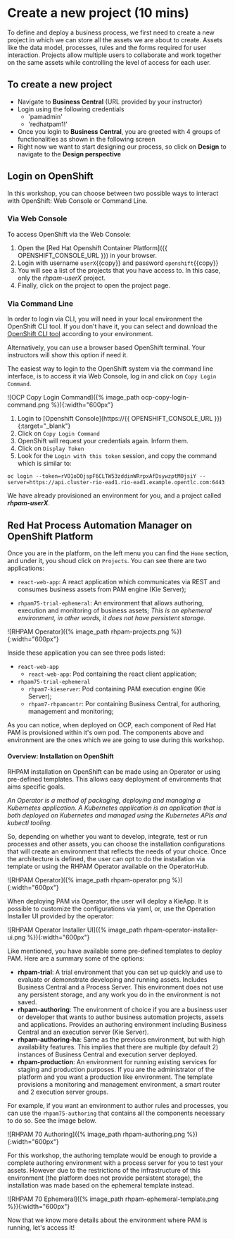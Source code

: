 # Create a new project (10 mins)

To define and deploy a business process, we first need to create a new project in which we can store all the assets we are about to create. Assets like the data model, processes, rules and the forms required for user interaction. Projects allow multiple users to collaborate and work together on the same assets while controlling the level of access for each user.

## To create a new project

- Navigate to **Business Central** (URL provided by your instructor)
- Login using the following credentials
    - 'pamadmin'
    - 'redhatpam1!'
- Once you login to **Business Central**, you are greeted with 4 groups of functionalities as shown in the following screen
- Right now we want to start designing our process, so click on **Design** to navigate to the **Design perspective**


## Login on OpenShift

In this workshop, you can choose between two possible ways to interact with OpenShift: Web Console or Command Line.

### Via Web Console

To access OpenShift via the Web Console:

1. Open the [Red Hat Openshift Container Platform]({{ OPENSHIFT_CONSOLE_URL }}) in your browser.
2. Login with username `userX`{{copy}} and password `openshift`{{copy}}
3. You will see a list of the projects that you have access to. In this case, only the _rhpam-userX_ project.
4. Finally, click on the project to open the project page.

### Via Command Line

In order to login via CLI, you will need in your local environment the OpenShift CLI tool. If you don't have it, you can select and download the [OpenShift CLI tool](https://mirror.openshift.com/pub/openshift-v4/clients/ocp/4.2.25/openshift-client-linux-4.2.25.tar.gz) according to your environment.

Alternatively, you can use a browser based OpenShift terminal. Your instructors will show this option if need it.

The easiest way to login to the OpenShift system via the command line interface, is to access it via Web Console, log in and click on `Copy Login Command`.

![OCP Copy Login Command]({% image_path ocp-copy-login-command.png %}){:width="600px"}

1. Login to [Openshift Console](https://{{ OPENSHIFT_CONSOLE_URL }}){:target="_blank"}
2. Click on `Copy Login Command`
3. OpenShift will request your credentials again. Inform them.
4. Click on `Display Token`
5. Look for the `Login with this token` session, and copy the command which is similar to:

```
oc login --token=rVO1oDOjspF6CLTW53zddinWRrpxAfDsywzptM0jsiY --server=https://api.cluster-rio-ead1.rio-ead1.example.opentlc.com:6443
```

We have already provisioned an environment for you, and a project called **_rhpam-userX_**.

## Red Hat Process Automation Manager on OpenShift Platform

Once you are in the platform, on the left menu you can find the `Home` section, and under it, you shoud click on `Projects`. You can see there are two applications:

  - `react-web-app`: A react application which communicates via REST and consumes business assets from PAM engine (Kie Server);

  - `rhpam75-trial-ephemeral`: An environment that allows authoring, execution and monitoring of business assets; _This is an ephemeral environment, in other words, it does not have persistent storage._

  ![RHPAM Operator]({% image_path rhpam-projects.png %}){:width="600px"}

Inside these application you can see three pods listed:

  - `react-web-app`
    - `react-web-app`: Pod containing the react client application;
  - `rhpam75-trial-ephemeral`
    - `rhpam7-kieserver`: Pod containing PAM execution engine (Kie Server);
    - `rhpam7-rhpamcentr`: Por containing Business Central, for authoring, management and monitoring;

As you can notice, when deployed on OCP, each component of Red Hat PAM is provisioned within it's own pod. The components above and environment are the ones which we are going to use during this workshop.

<!-- ### Provisioning PAM from scratch

The Workloads page shows the  current working environment provisioned for you. But what if you have special needs of tools and components? Or you simply want to know what you are working on.

Let's go ahead and create a whole new project using Red Hat PAM Templates and starting a new deployment based on your requirements.

RHPAM 7.5 brings with it an OpenShift operator that can simplify the installation process. The operator creates for the deployed environment an YAML, and based on it, it ensures that the environment remains consistent in all times.  
 -->
<!---
#### RHPAM Operator

 Since Red Hat PAM 7.5, Red Hat PAM brings OpenShift Operators to help on easily deploying new instances. Let's use the provided operator to create a new environment.

 [#TODO] will require pre-provisioning the operator in each user namespace;

//// -->

#### Overview: Installation on OpenShift

RHPAM installation on OpenShift can be made using an Operator or using pre-defined templates. This allows easy deployment of environments that aims specific goals.

_An Operator is a method of packaging, deploying and managing a Kubernetes application. A Kubernetes application is an application that is both deployed on Kubernetes and managed using the Kubernetes APIs and kubectl tooling._

So, depending on whether you want to develop, integrate, test or run processes and other assets, you can choose the installation configurations that will create an environment that reflects the needs of your choice. Once the architecture is defined, the user can opt to do the installation via template or using the RHPAM Operator available on the OperatorHub.

![RHPAM Operator]({% image_path rhpam-operator.png %}){:width="600px"}

When deploying PAM via Operator, the user will deploy a KieApp. It is possible to customize the configurations via yaml, or, use the Operation Installer UI provided by the operator:

![RHPAM Operator Installer UI]({% image_path rhpam-operator-installer-ui.png %}){:width="600px"}

Like mentioned, you have available some pre-defined templates to deploy PAM. Here are a summary some of the options:

- **rhpam-trial**: A trial environment that you can set up quickly and use to evaluate or demonstrate developing and running assets. Includes Business Central and a Process Server. This environment does not use any persistent storage, and any work you do in the environment is not saved.
- **rhpam-authoring**: The environment of choice if you are a business user or developer that wants to author business automation projects, assets and applications. Provides an authoring environment including Business Central and an execution server (Kie Server).
- **rhpam-authoring-ha**: Same as the previous environment, but with high availability features. This implies that there are multiple (by default 2) instances of Business Central and execution server deployed.
- **rhpam-production**: An environment for running existing services for staging and production purposes. If you are the administrator of the platform and you want a production like environment. The template provisions a monitoring and management environment, a smart router and 2 execution server groups.

<!-- What kind of environment is right for you, depends on your requirements:

- In which deployment environment is the platform going to be provisioned?
  - Is the environment planned for process and/or rules development?
  - Is the environment planned for integration testing?
  - Is the environment planned to be a production environment?
- What kind of deployment architecture and methodology do you prefer?
  - Do you want to be able to install and update process definitions and rules via the management console?
  - Do you use the concept of immutable containers, and thus don't allow the provisioning of applications through the management console?
- Do you have a requirement for high availability of the platform?
- What kind of database do you want to integrate with? -->

For example, if you want an environment to author rules and processes, you can use the `rhpam75-authoring` that contains all the components necessary to do so. See the image below.

![RHPAM 70 Authoring]({% image_path rhpam-authoring.png %}){:width="600px"}

For this workshop, the authoring template would be enough to provide a complete authoring environment with a process server for you to test your assets. However due to the restrictions of the infrastructure of this environment (the platform does not provide persistent storage), the installation was made based on the ephemeral template instead.

![RHPAM 70 Ephemeral]({% image_path rhpam-ephemeral-template.png %}){:width="600px"}

Now that we know more details about the environment where PAM is running, let's access it!
